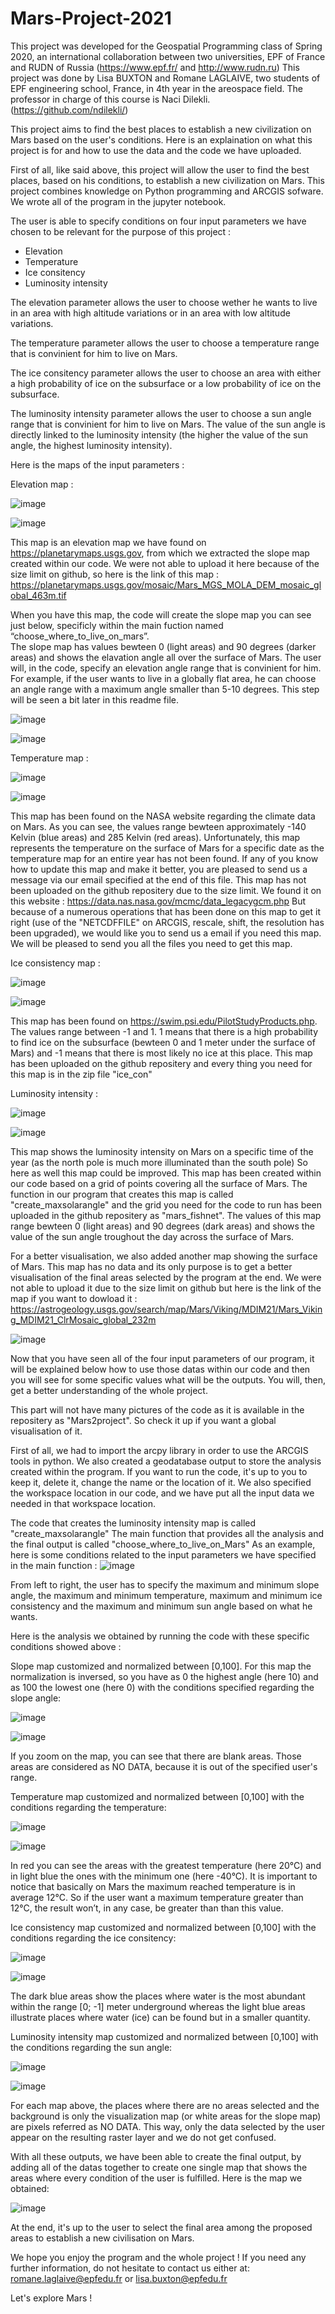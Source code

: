 # Mars-Project-2021
This project was developed for the Geospatial Programming class of Spring 2020, an international collaboration between two universities, EPF of France and RUDN of Russia
(https://www.epf.fr/ and http://www.rudn.ru)
This project was done by Lisa BUXTON and Romane LAGLAIVE, two students of EPF engineering  school, France, in 4th year in the areospace field. 
The professor in charge of this course is Naci Dilekli. (https://github.com/ndilekli/)



This project aims to find the best places to establish a new civilization on Mars based on the user's conditions.
Here is an explaination on what this project is for and how to use the data and the code we have uploaded. 

First of all, like said above, this project will allow the user to find the best places, based on his conditions, to establish a new civilization on Mars. This project 
combines knowledge on Python programming and ARCGIS sofware. We wrote all of the program in the jupyter notebook.

The user is able to specify conditions on four input parameters we have chosen to be relevant for the purpose of this project : 
- Elevation 
- Temperature
- Ice consitency 
- Luminosity intensity 

The elevation parameter allows the user to choose wether he wants to live in an area with high altitude variations  or in an area with low altitude variations. 

The temperature parameter allows the user to choose a temperature range that is convinient for him to live on Mars. 

The ice consitency parameter allows the user to choose an area with either a high probability of ice on the subsurface or a low probability of ice on the subsurface. 

The luminosity intensity parameter allows the user to choose a sun angle range that is convinient for him to live on Mars. The value of the sun angle is directly linked to
the luminosity intensity (the higher the value of the sun angle, the highest luminosity intensity).

Here is the maps of the input parameters : 

Elevation map : 

![image](https://user-images.githubusercontent.com/80962680/112129372-a650d480-8bc7-11eb-92dd-93c6a1f9eefa.png)

![image](https://user-images.githubusercontent.com/80962680/112119774-f9be2500-8bbd-11eb-9294-9634b80e4f47.png)

This map is an elevation map we have found on https://planetarymaps.usgs.gov, from which we extracted the slope map created within our code. We were not able to upload it here because of the size limit on github, so here is the link of this map : https://planetarymaps.usgs.gov/mosaic/Mars_MGS_MOLA_DEM_mosaic_global_463m.tif

When you have this map, the code will create the slope map you can see just below, specificly within the main fuction named “choose_where_to_live_on_mars”.  
The slope map has values bewteen 0 (light areas) and 90 degrees (darker areas) and shows the elavation angle all over the surface of Mars. The user will, in the code, specify an elevation angle range that is convinient for him. For example, if the user wants to live in a globally flat area, he can choose an angle range with a maximum angle smaller than 5-10 degrees. This step will be seen a bit later in this readme file. 

![image](https://user-images.githubusercontent.com/80962680/112129445-b668b400-8bc7-11eb-94fa-ff2136661e49.png)

![image](https://user-images.githubusercontent.com/80962680/112120209-4e61a000-8bbe-11eb-8c8a-b211a7e5d823.png)

Temperature map :

![image](https://user-images.githubusercontent.com/80962680/112129470-bd8fc200-8bc7-11eb-84da-4538e9ee738c.png)

![image](https://user-images.githubusercontent.com/80962680/112120333-646f6080-8bbe-11eb-8d81-6a702969f249.png)

This map has been found on the NASA website regarding the climate data on Mars. As you can see, the values range bewteen approximately -140 Kelvin (blue areas) and 285 Kelvin (red areas). Unfortunately, this map represents the temperature on the surface of Mars for a specific date as the temperature map for an entire year has not been found. If any of you know how to update this map and make it better, you are pleased to send us a message via our email specified at the end of this file. This map has not been uploaded on the github repositery due to the size limit. We found it on this website : https://data.nas.nasa.gov/mcmc/data_legacygcm.php But because of a numerous operations that has been done on this map to get it right (use of the "NETCDFFILE" on ARCGIS, rescale, shift, the resolution has been upgraded), we would like you to send us a email if you need this map. We will be pleased to send you all the files you need to get this map.


Ice consistency map : 

![image](https://user-images.githubusercontent.com/80962680/112129496-c2ed0c80-8bc7-11eb-9692-06affc6ea936.png)

![image](https://user-images.githubusercontent.com/80962680/112121604-b5338900-8bbf-11eb-8f3e-b3d8b2f70577.png)

This map has been found on https://swim.psi.edu/PilotStudyProducts.php. The values range between -1 and 1. 1 means that there is a high probability to find ice on the subsurface (bewteen 0 and 1 meter under the surface of Mars) and -1 means that there is most likely no ice at this place. This map has been uploaded on the github repositery and every thing you need for this map is in the zip file "ice_con"


Luminosity intensity :

![image](https://user-images.githubusercontent.com/80962680/112129519-c7192a00-8bc7-11eb-93a0-128168b98635.png)

![image](https://user-images.githubusercontent.com/80962680/112121878-03e12300-8bc0-11eb-81a5-a00dba3ff93c.png)

This map shows the luminosity intensity on Mars on a specific time of the year (as the north pole is much more illuminated than the south pole) So here as well this map could be improved. This map has been created within our code based on a grid of points covering all the surface of Mars. The function in our program that creates this map is called "create_maxsolarangle" and the grid you need for the code to run has been uploaded in the github repositery as "mars_fishnet". The values of this map range bewteen 0 (light areas) and 90 degrees (dark areas) and shows the value of the sun angle troughout the day across the surface of Mars. 


For a better visualisation, we also added another map showing the surface of Mars. This map has no data and its only purpose is to get a better visualisation of the final areas selected by the program at the end. We were not able to upload it due to the size limit on github but here is the link of the map if you want to dowload it : https://astrogeology.usgs.gov/search/map/Mars/Viking/MDIM21/Mars_Viking_MDIM21_ClrMosaic_global_232m

![image](https://user-images.githubusercontent.com/80962680/112121942-12c7d580-8bc0-11eb-9081-7dab90b26c84.png)

Now that you have seen all of the four input parameters of our program, it will be explained below how to use those datas within our code and then you will see for some specific values what will be the outputs. You will, then, get a better understanding of the whole project. 

This part will not have many pictures of the code as it is available in the repositery as "Mars2project". So check it up if you want a global visualisation of it.

First of all, we had to import the arcpy library in order to use the ARCGIS tools in python. 
We also created a geodatabase output to store the analysis created within the program. If you want to run the code, it's up to you to keep it, delete it, change the name or the location of it. 
We also specified the workspace location in our code, and we have put all the input data we needed in that workspace location.

The code that creates the luminosity intensity map is called "create_maxsolarangle"
The main function that provides all the analysis and the final output is called "choose_where_to_live_on_Mars"
As an example, here is some conditions related to the input parameters we have specified in the main function : 
![image](https://user-images.githubusercontent.com/80962680/112122269-64706000-8bc0-11eb-816e-3d0b505801bc.png)

From left to right, the user has to specify the maximum and minimum slope angle, the maximum and minimum temperature, maximum and minimum ice consistency and the maximum and minimum sun angle based on what he wants.

Here is the analysis we obtained by running the code with these specific conditions showed above : 

Slope map customized and normalized between [0,100]. For this map the normalization is inversed, so you have as 0 the highest angle (here 10) and as 100 the lowest one (here 0) with the conditions specified regarding the slope angle: 

![image](https://user-images.githubusercontent.com/80962680/112122865-fc6e4980-8bc0-11eb-9fd6-4271f67fa552.png)

![image](https://user-images.githubusercontent.com/80962680/112122837-f6786880-8bc0-11eb-96a0-eb7f0b494d5c.png)

If you zoom on the map, you can see that there are blank areas. Those areas are considered as NO DATA, because it is out of the specified user's range. 

Temperature map customized and normalized between [0,100] with the conditions regarding the temperature: 

![image](https://user-images.githubusercontent.com/80962680/112123091-3b040400-8bc1-11eb-9eef-3c4d40d1fab3.png)

![image](https://user-images.githubusercontent.com/80962680/112123072-35a6b980-8bc1-11eb-80e5-8022ec161e5c.png)

In red you can see the areas with the greatest temperature (here 20°C) and in light blue the ones with the minimum one (here -40°C). It is important to notice that basically on Mars the maximum reached temperature is in average 12°C. So if the user want a maximum temperature greater than 12°C, the result won’t, in any case, be greater than than this value.

Ice consistency map customized and normalized between [0,100] with the conditions regarding the ice consitency:

![image](https://user-images.githubusercontent.com/80962680/112123692-c5e4fe80-8bc1-11eb-800e-dcfe087148f3.png)

![image](https://user-images.githubusercontent.com/80962680/112123635-b796e280-8bc1-11eb-8b51-6dbc2830e578.png)

The dark blue areas show the places where water is the most abundant within the range [0; -1] meter underground whereas the light blue areas illustrate places where water (ice) can be found but in a smaller quantity.

 Luminosity intensity map customized and normalized between [0,100] with the conditions regarding the sun angle:
 
![image](https://user-images.githubusercontent.com/80962680/112124028-32f89400-8bc2-11eb-92a9-249d66b61b40.png)

![image](https://user-images.githubusercontent.com/80962680/112124003-2b38ef80-8bc2-11eb-93f8-b7ac9aae0422.png)

For each map above, the places where there are no areas selected and the background is only the visualization map (or white areas for the slope map) are pixels referred as NO DATA. This way, only the data selected by the user appear on the resulting raster layer and we do not get confused.

With all these outputs, we have been able to create the final output, by adding all of the datas together to create one single map that shows the areas where every condition of the user is fulfilled. 
Here is the map we obtained: 

![image](https://user-images.githubusercontent.com/80962680/112124066-3db32900-8bc2-11eb-9eaa-cda1aa5b9817.png)

At the end, it's up to the user to select the final area among the proposed areas to establish a new civilisation on Mars. 

We hope you enjoy the program and the whole project ! If you need any further information, do not hesitate to contact us either at: romane.laglaive@epfedu.fr or  lisa.buxton@epfedu.fr

Let's explore Mars !
